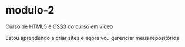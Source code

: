 # modulo-2
Curso de HTML5 e CSS3 do curso em vídeo

Estou aprendendo a criar sites e agora vou gerenciar meus repositórios
 
